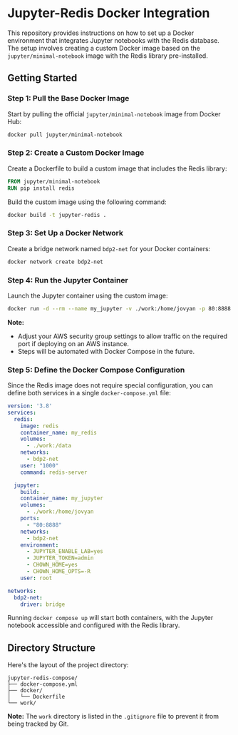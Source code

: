 # Jupyter-Redis Docker Integration

This repository provides instructions on how to set up a Docker environment that integrates Jupyter notebooks with the Redis database. The setup involves creating a custom Docker image based on the `jupyter/minimal-notebook` image with the Redis library pre-installed.

## Getting Started

### Step 1: Pull the Base Docker Image

Start by pulling the official `jupyter/minimal-notebook` image from Docker Hub:

```bash
docker pull jupyter/minimal-notebook
```

### Step 2: Create a Custom Docker Image

Create a Dockerfile to build a custom image that includes the Redis library:

```dockerfile
FROM jupyter/minimal-notebook
RUN pip install redis
```

Build the custom image using the following command:

```bash
docker build -t jupyter-redis .
```

### Step 3: Set Up a Docker Network

Create a bridge network named `bdp2-net` for your Docker containers:

```bash
docker network create bdp2-net
```

### Step 4: Run the Jupyter Container

Launch the Jupyter container using the custom image:

```bash
docker run -d --rm --name my_jupyter -v ./work:/home/jovyan -p 80:8888 --network bdp2-net -e JUPYTER_ENABLE_LAB=yes -e JUPYTER_TOKEN="admin" --user root -e CHOWN_HOME=yes -e CHOWN_HOME_OPTS="-R" jupyter-redis
```

**Note:**
- Adjust your AWS security group settings to allow traffic on the required port if deploying on an AWS instance.
- Steps will be automated with Docker Compose in the future.

### Step 5: Define the Docker Compose Configuration

Since the Redis image does not require special configuration, you can define both services in a single `docker-compose.yml` file:

```yaml
version: '3.8'
services:
  redis:
    image: redis
    container_name: my_redis
    volumes:
      - ./work:/data
    networks:
      - bdp2-net
    user: "1000"
    command: redis-server

  jupyter:
    build: .
    container_name: my_jupyter
    volumes:
      - ./work:/home/jovyan
    ports:
      - "80:8888"
    networks:
      - bdp2-net
    environment:
      - JUPYTER_ENABLE_LAB=yes
      - JUPYTER_TOKEN=admin
      - CHOWN_HOME=yes
      - CHOWN_HOME_OPTS=-R
    user: root

networks:
  bdp2-net:
    driver: bridge
```

Running `docker compose up` will start both containers, with the Jupyter notebook accessible and configured with the Redis library.

## Directory Structure

Here's the layout of the project directory:

```
jupyter-redis-compose/
├── docker-compose.yml
├── docker/
│   └── Dockerfile
└── work/
```

**Note:** The `work` directory is listed in the `.gitignore` file to prevent it from being tracked by Git.

